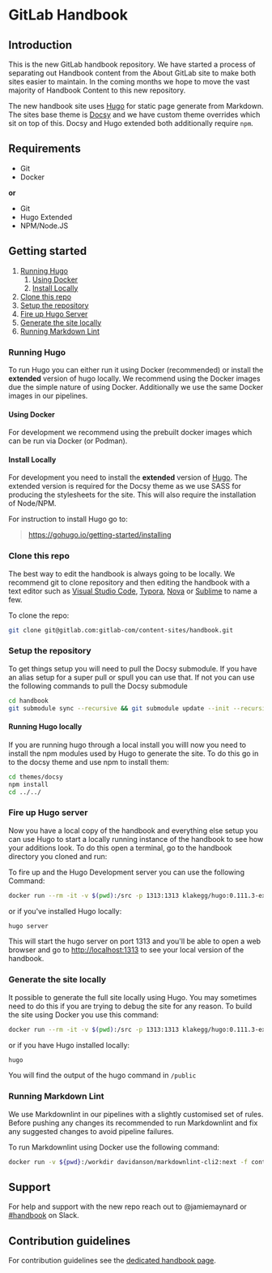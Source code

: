 # GitLab Handbook

## Introduction

This is the new GitLab handbook repository.  We have started a process of
separating out Handbook content from the About GitLab site to make both sites
easier to maintain. In the coming months we hope to move the vast majority of
Handbook Content to this
new repository.

The new handbook site uses [Hugo](https://gohugo.io/) for static page generate
from Markdown.  The sites base theme is [Docsy](https://www.docsy.dev/) and we
have custom theme overrides which sit on top of this.  Docsy and Hugo extended
both additionally require `npm`.

## Requirements

- Git
- Docker

**or**

- Git
- Hugo Extended
- NPM/Node.JS

## Getting started

1. [Running Hugo](#running-hugo)
    1. [Using Docker](#using-docker)
    1. [Install Locally](#install-locally)
1. [Clone this repo](#clone-this-repo)
1. [Setup the repository](#setup-the-repository)
1. [Fire up Hugo Server](#fire-up-hugo-server)
1. [Generate the site locally](#generate-the-site-locally)
1. [Running Markdown Lint](#running-markdown-lint)

### Running Hugo

To run Hugo you can either run it using Docker (recommended) or install the
**extended** version of hugo locally.  We recommend using the Docker images due
the simple nature of using Docker.  Additionally we use the same Docker images
in our pipelines.

#### Using Docker

For development we recommend using the prebuilt docker images which can be run
via Docker (or Podman).

#### Install Locally

For development you need to install the **extended** version of [Hugo](https://gohugo.io/).
The extended version is required for the Docsy theme as we use SASS for
producing the stylesheets for the site.  This will also require the
installation of Node/NPM.

For instruction to install Hugo go to:

> https://gohugo.io/getting-started/installing

### Clone this repo

The best way to edit the handbook is always going to be locally.  We recommend
git to clone repository and then editing the handbook with a text editor such
as [Visual Studio Code](https://code.visualstudio.com/), [Typora](https://typora.io/),
[Nova](https://nova.app/) or [Sublime](https://www.sublimetext.com/) to name a few.

To clone the repo:

```sh
git clone git@gitlab.com:gitlab-com/content-sites/handbook.git
```

### Setup the repository

To get things setup you will need to pull the Docsy submodule.  If you have an
alias setup for a super pull or spull you can use that.  If not you can use the
following commands to pull the Docsy submodule

```sh
cd handbook
git submodule sync --recursive && git submodule update --init --recursive
```

#### Running Hugo locally

If you are running hugo through a local install you willl now you need to
install the npm modules used by Hugo to generate the site.  To do this go in to
the docsy theme and use npm to install them:

```sh
cd themes/docsy
npm install
cd ../../
```

### Fire up Hugo server

Now you have a local copy of the handbook and everything else setup you can use
Hugo to start a locally running instance of the handbook to see how your additions
look.  To do this open a terminal, go to the handbook directory you cloned and
run:

To fire up and the Hugo Development server you can use
the following Command:

```sh
docker run --rm -it -v $(pwd):/src -p 1313:1313 klakegg/hugo:0.111.3-ext-ubuntu-onbuild server
```

or if you've installed Hugo locally:

```sh
hugo server
```

This will start the hugo server on port 1313 and you'll be able to open a web browser
and go to [http://localhost:1313](http://localhost:1313) to see your local version
of the handbook.

### Generate the site locally

It possible to generate the full site locally using Hugo.  You may sometimes
need to do this if you are trying to debug the site for any reason. To build
the site using Docker you use this command:

```sh
docker run --rm -it -v $(pwd):/src -p 1313:1313 klakegg/hugo:0.111.3-ext-ubuntu-onbuild
```

or if you have Hugo installed locally:

```sh
hugo
```

You will find the output of the hugo command in `/public`

### Running Markdown Lint

We use Markdownlint in our pipelines with a slightly customised set of rules.
Before pushing any changes its recommended to run Markdownlint and fix any
suggested changes to avoid pipeline failures.

To run Markdownlint using Docker use the following command:

```sh
docker run -v ${pwd}:/workdir davidanson/markdownlint-cli2:next -f content/\*\*/\*.md
```

## Support

For help and support with the new repo reach out to @jamiemaynard or [#handbook](https://gitlab.slack.com/archives/C81PT2ALD)
on Slack.

## Contribution guidelines

For contribution guidelines see the [dedicated handbook page](https://handbook.gitlab.com/contribution-guide).
